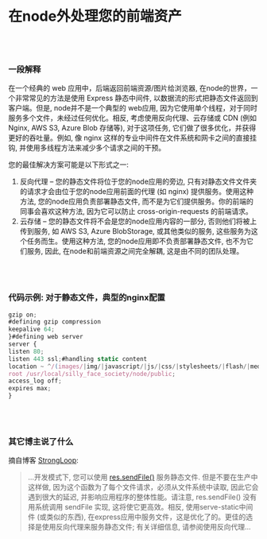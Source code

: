 # 在node外处理您的前端资产

<br/><br/>


### 一段解释

在一个经典的 web 应用中，后端返回前端资源/图片给浏览器, 在node的世界，一个非常常见的方法是使用 Express 静态中间件, 以数据流的形式把静态文件返回到客户端。但是, node并不是一个典型的 web应用, 因为它使用单个线程，对于同时服务多个文件，未经过任何优化。相反, 考虑使用反向代理、云存储或 CDN (例如Nginx, AWS S3, Azure Blob 存储等), 对于这项任务, 它们做了很多优化，并获得更好的吞吐量。例如, 像 nginx 这样的专业中间件在文件系统和网卡之间的直接挂钩, 并使用多线程方法来减少多个请求之间的干预。

您的最佳解决方案可能是以下形式之一:
1. 反向代理 – 您的静态文件将位于您的node应用的旁边, 只有对静态文件文件夹的请求才会由位于您的node应用前面的代理 (如 nginx) 提供服务。使用这种方法, 您的node应用负责部署静态文件, 而不是为它们提供服务。你的前端的同事会喜欢这种方法, 因为它可以防止 cross-origin-requests 的前端请求。
2. 云存储 – 您的静态文件将不会是您的node应用内容的一部分, 否则他们将被上传到服务, 如 AWS S3, Azure BlobStorage, 或其他类似的服务, 这些服务为这个任务而生。使用这种方法, 您的node应用即不负责部署静态文件, 也不为它们服务, 因此, 在node和前端资源之间完全解耦, 这是由不同的团队处理。

<br/><br/>


### 代码示例: 对于静态文件，典型的nginx配置

```javascript
gzip on;
#defining gzip compression
keepalive 64;
}#defining web server
server {
listen 80;
listen 443 ssl;#handling static content
location ~ ^/(images/|img/|javascript/|js/|css/|stylesheets/|flash/|media/|static/|robots.txt|humans.txt|favicon.ico) {
root /usr/local/silly_face_society/node/public;
access_log off;
expires max;
}
```

<br/><br/>

### 其它博主说了什么
摘自博客 [StrongLoop](https://strongloop.com/strongblog/best-practices-for-express-in-production-part-two-performance-and-reliability/):

>…开发模式下, 您可以使用 [res.sendFile()](http://expressjs.com/4x/api.html#res.sendFile) 服务静态文件. 但是不要在生产中这样做, 因为这个函数为了每个文件请求，必须从文件系统中读取, 因此它会遇到很大的延迟, 并影响应用程序的整体性能。请注意, res.sendFile() 没有用系统调用 sendFile 实现, 这将使它更高效。相反, 使用serve-static中间件 (或类似的东西), 在express应用中服务文件，这是优化了的。更佳的选择是使用反向代理来服务静态文件; 有关详细信息, 请参阅使用反向代理…

<br/><br/>

